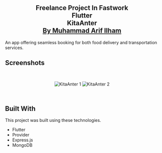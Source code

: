 <h2 align="center">
  Freelance Project In Fastwork<br/>
  Flutter<br/>
  <a>KitaAnter</a>
</br>
  <a href="https://www.arifilham.my.id" target="_blank">By Muhammad Arif Ilham</a>
</h2>

 An app offering seamless booking for both food delivery and transportation services.
</br>

## Screenshots

</br>

<center>

![KitaAnter 1](https://github.com/user-attachments/assets/378efd2b-b952-4364-b005-d2b0f7ee03ae)
![KitaAnter 2](https://github.com/user-attachments/assets/1c21dd9a-7626-4e8d-a4e5-193af73b2291)

</center>

<br/>

## Built With

This project was built using these technologies.

- Flutter
- Provider
- Express.js
- MongoDB
